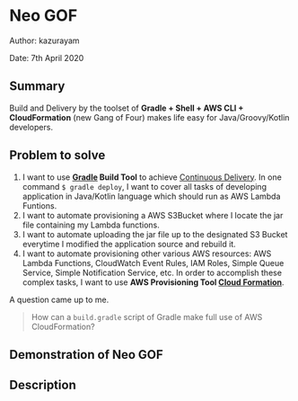 Neo GOF
=====

Author: kazurayam

Date: 7th April 2020

## Summary

Build and Delivery by the toolset of
**Gradle + Shell + AWS CLI + CloudFormation** (new Gang of Four)
makes life easy for Java/Groovy/Kotlin developers.

## Problem to solve

1. I want to use **[Gradle](https://gradle.org/) Build Tool** to achieve
[Continuous Delivery](https://martinfowler.com/bliki/ContinuousDelivery.html).
In one command `$ gradle deploy`, I want to cover all tasks of developing application 
in Java/Kotlin language which should run as AWS Lambda Funtions.
2. I want to automate provisioning a AWS S3Bucket where I locate the jar file containing
my Lambda functions.
3. I want to automate uploading the jar file up to the designated S3 Bucket
everytime I modified the application source and rebuild it.
4. I want to automate provisioning other various AWS resources: 
AWS Lambda Functions, CloudWatch Event Rules, IAM Roles, Simple Queue Service, 
 Simple Notification Service, etc.
In order to accomplish these complex tasks, I want to use 
**AWS Provisioning Tool [Cloud Formation](https://aws.amazon.com/jp/cloudformation/)**.

A question came up to me. 

>How can a `build.gradle` script of Gradle make full use of AWS CloudFormation? 


## Demonstration of Neo GOF

## Description






 